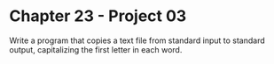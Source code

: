 # Chapter 23 - Project 03

Write a program that copies a text file from standard input to standard output,
capitalizing the first letter in each word.
